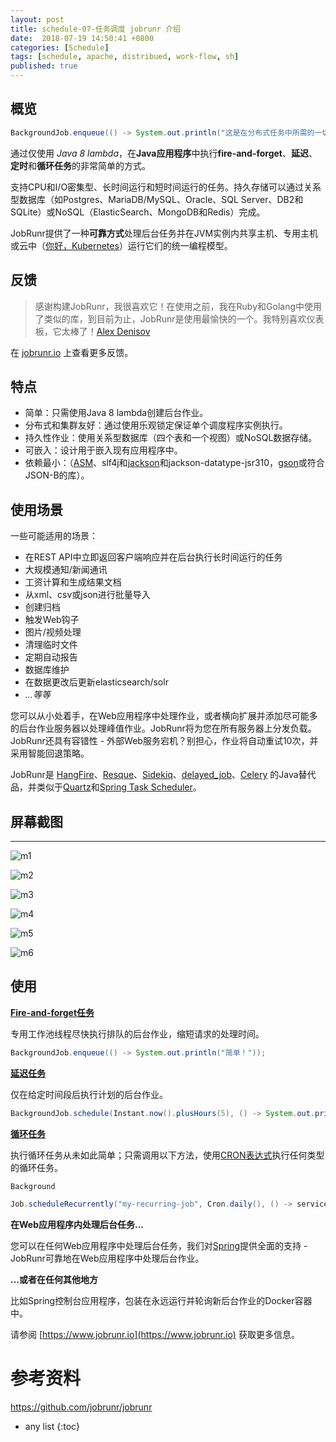 ```yaml
---
layout: post
title: schedule-07-任务调度 jobrunr 介绍
date:  2018-07-19 14:50:41 +0800
categories: [Schedule]
tags: [schedule, apache, distribued, work-flow, sh]
published: true
---
```


## 概览

```java
BackgroundJob.enqueue(() -> System.out.println("这是在分布式任务中所需的一切！"));
```

通过仅使用 *Java 8 lambda*，在**Java应用程序**中执行**fire-and-forget**、**延迟**、**定时**和**循环任务**的非常简单的方式。

支持CPU和I/O密集型、长时间运行和短时间运行的任务。持久存储可以通过关系型数据库（如Postgres、MariaDB/MySQL、Oracle、SQL Server、DB2和SQLite）或NoSQL（ElasticSearch、MongoDB和Redis）完成。

JobRunr提供了一种**可靠方式**处理后台任务并在JVM实例内共享主机、专用主机或云中（[你好，Kubernetes](https://www.jobrunr.io/en/blog/2020-05-06-jobrunr-kubrnetes-terraform/)）运行它们的统一编程模型。

## 反馈

> 感谢构建JobRunr，我很喜欢它！在使用之前，我在Ruby和Golang中使用了类似的库，到目前为止，JobRunr是使用最愉快的一个。我特别喜欢仪表板，它太棒了！[Alex Denisov](https://www.linkedin.com/in/alex-denisov-a29bab2a/)

在 [jobrunr.io](https://www.jobrunr.io/en/#why-jobrunr) 上查看更多反馈。

## 特点

- 简单：只需使用Java 8 lambda创建后台作业。
- 分布式和集群友好：通过使用乐观锁定保证单个调度程序实例执行。
- 持久性作业：使用关系型数据库（四个表和一个视图）或NoSQL数据存储。
- 可嵌入：设计用于嵌入现有应用程序中。
- 依赖最小：（[ASM](https://asm.ow2.io/)、slf4j和[jackson](https://github.com/FasterXML/jackson)和jackson-datatype-jsr310，[gson](https://github.com/google/gson)或符合JSON-B的库）。

## 使用场景

一些可能适用的场景：
- 在REST API中立即返回客户端响应并在后台执行长时间运行的任务
- 大规模通知/新闻通讯
- 工资计算和生成结果文档
- 从xml、csv或json进行批量导入
- 创建归档
- 触发Web钩子
- 图片/视频处理
- 清理临时文件
- 定期自动报告
- 数据库维护
- 在数据更改后更新elasticsearch/solr
- *...等等*

您可以从小处着手，在Web应用程序中处理作业，或者横向扩展并添加尽可能多的后台作业服务器以处理峰值作业。JobRunr将为您在所有服务器上分发负载。JobRunr还具有容错性 - 外部Web服务宕机？别担心，作业将自动重试10次，并采用智能回退策略。

JobRunr是 [HangFire](https://github.com/HangfireIO/Hangfire)、[Resque](https://github.com/resque/resque)、[Sidekiq](http://sidekiq.org)、[delayed_job](https://github.com/collectiveidea/delayed_job)、[Celery](https://github.com/celery/celery) 的Java替代品，并类似于[Quartz](https://github.com/quartz-scheduler/quartz)和[Spring Task Scheduler](https://github.com/spring-guides/gs-scheduling-tasks)。

## 屏幕截图

-----------

![m1](https://user-images.githubusercontent.com/567842/80217070-60019700-863f-11ea-9f02-d62c77e97a1c.png)

![m2](https://user-images.githubusercontent.com/567842/80217075-609a2d80-863f-11ea-8994-cd0ca16b31c4.png)

![m3](https://user-images.githubusercontent.com/567842/80217067-5f690080-863f-11ea-9d41-3e2878ae7ac8.png)

![m4](https://user-images.githubusercontent.com/567842/80217063-5ed06a00-863f-11ea-847b-3ed829fd5503.png)

![m5](https://user-images.githubusercontent.com/567842/80217079-6132c400-863f-11ea-9789-8633897ef317.png)

![m6](https://user-images.githubusercontent.com/567842/80217078-609a2d80-863f-11ea-9b49-c891985de924.png)

## 使用

[**Fire-and-forget任务**](https://www.jobrunr.io/en/documentation/background-methods/enqueueing-jobs/)

专用工作池线程尽快执行排队的后台作业，缩短请求的处理时间。

```java
BackgroundJob.enqueue(() -> System.out.println("简单！"));
```

[**延迟任务**](https://www.jobrunr.io/en/documentation/background-methods/scheduling-jobs/)

仅在给定时间段后执行计划的后台作业。

```java
BackgroundJob.schedule(Instant.now().plusHours(5), () -> System.out.println("可靠！"));
```

[**循环任务**](https://www.jobrunr.io/en/documentation/background-methods/recurring-jobs/)

执行循环任务从未如此简单；只需调用以下方法，使用[CRON表达式](http://en.wikipedia.org/wiki/Cron#CRON_expression)执行任何类型的循环任务。

```java
Background

Job.scheduleRecurrently("my-recurring-job", Cron.daily(), () -> service.doWork());
```

**在Web应用程序内处理后台任务...**

您可以在任何Web应用程序中处理后台任务，我们对[Spring](https://spring.io/)提供全面的支持 - JobRunr可靠地在Web应用程序中处理后台作业。

**...或者在任何其他地方**

比如Spring控制台应用程序，包装在永远运行并轮询新后台作业的Docker容器中。

请参阅 [https://www.jobrunr.io](https://www.jobrunr.io) 获取更多信息。

# 参考资料

https://github.com/jobrunr/jobrunr

* any list
{:toc}